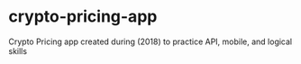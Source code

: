 # crypto-pricing-app
Crypto Pricing app created during (2018) to practice API, mobile, and logical skills 
